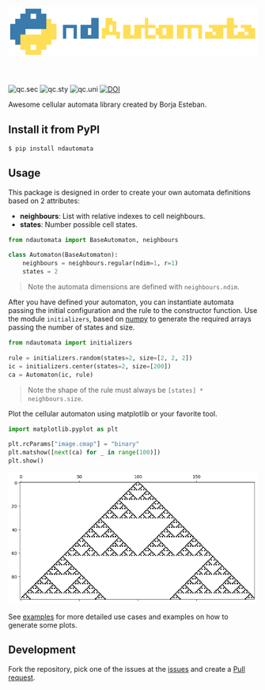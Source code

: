 <h1 align="left">
<img src="README_files/ndautomata-logo.png" width="600">
</h1><br>

![qc.sec](https://github.com/BorjaEst/ndautomata/actions/workflows/qc-sec.yml/badge.svg)
![qc.sty](https://github.com/BorjaEst/ndautomata/actions/workflows/qc-sty.yml/badge.svg)
![qc.uni](https://github.com/BorjaEst/ndautomata/actions/workflows/qc-uni.yml/badge.svg)
[![DOI](https://zenodo.org/badge/545341562.svg)](https://zenodo.org/badge/latestdoi/545341562)


Awesome cellular automata library created by Borja Esteban.


## Install it from PyPI

```bash
$ pip install ndautomata
```


## Usage

This package is designed in order to create your own automata definitions based on 2 attributes:

- **neighbours**: List with relative indexes to cell neighbours.
- **states**: Number possible cell states.



```python
from ndautomata import BaseAutomaton, neighbours
```


```python
class Automaton(BaseAutomaton):
    neighbours = neighbours.regular(ndim=1, r=1)
    states = 2
```

> Note the automata dimensions are defined with `neighbours.ndim`.


After you have defined your automaton, you can instantiate automata passing the initial configuration and the rule to the constructor function. Use the module `initializers`, based on [numpy](numpy.org/) to generate the required arrays passing the number of states and size.



```python
from ndautomata import initializers
```


```python
rule = initializers.random(states=2, size=[2, 2, 2])
ic = initializers.center(states=2, size=[200])
ca = Automaton(ic, rule)
```

> Note the shape of the rule must always be `[states] * neighbours.size`.


Plot the cellular automaton using matplotlib or your favorite tool.



```python
import matplotlib.pyplot as plt
```


```python
plt.rcParams["image.cmap"] = "binary"
plt.matshow([next(ca) for _ in range(100)])
plt.show()
```


    
![png](README_files/README_13_0.png)
    


See [examples](/examples) for more detailed use cases and examples on how to generate some plots.


## Development


Fork the repository, pick one of the issues at the [issues](https://github.com/BorjaEst/ndautomata/issues) and create a [Pull request](https://github.com/BorjaEst/ndautomata/pulls).


